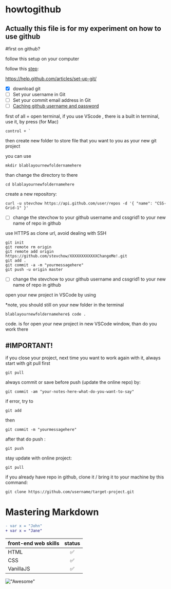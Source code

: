# howtogithub

Actually this file is for my experiment on how to use github
--
#first on github?

follow this setup on your computer

follow this [step](https://help.github.com/articles/set-up-git/ "getting started with github"):

https://help.github.com/articles/set-up-git/

- [x] download git
- [ ] Set your username in Git
- [ ] Set your commit email address in Git
- [ ] [Caching github username and password](https://help.github.com/articles/caching-your-github-password-in-git/)

first of all = open terminal, if you use VScode , there is a built in terminal, use it, by press (for Mac) 

```
control + `
```

then create new folder to store file that you want to you as your new git project

you can use 
```
mkdir blablayournewfoldernamehere
```

than change the directory to there
```
cd blablayournewfoldernamehere
```



create a new repository:
```
curl -u stevchow https://api.github.com/user/repos -d '{ "name": "CSS-Grid-1" }'
```
- [ ] change the stevchow to your github username and cssgrid1 to your new name of repo in github


use HTTPS as clone url, avoid dealing with SSH

```
git init
git remote rm origin
git remote add origin https://github.com/stevchow/XXXXXXXXXXXXChangeMe!.git
git add . 
git commit -a -m "yourmessagehere" 
git push -u origin master
```
- [ ] change the stevchow to your github username and cssgrid1 to your new name of repo in github

open your new project in VSCode by using

*note, you should still on your new folder in the terminal
```
blablayournewfoldernamehere$ code .
```
code. is for open your new project in new VSCode window, than do you work there

#IMPORTANT!
--
if you close your project, next time you want to work again with it, always start with git pull first
```
git pull
```


always commit or save before push (update the online repo) by:
```
git commit -am "your-notes-here-what-do-you-want-to-say"
```
if error, try to 
```
git add
```
then
```
git commit -m "yourmessagehere"
```

after that do push :

```
git push
```


stay update with online project:
```
git pull
```


if you already have repo in github, clone it / bring it to your machine by this command:
```
git clone https://github.com/username/target-project.git
```


# Mastering Markdown

```diff
- var x = "John"
+ var x = "Jane"
```

|front-end web skills|status|
|:-------------------|:----:|
|HTML|✅|
|CSS|✅|
|VanillaJS|✅|

!["Awesome"](https://source.unsplash.com/random/200x200 "unsplash")
